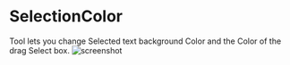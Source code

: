 # SelectionColor
Tool lets you change Selected text background Color and the Color of the drag Select box.
![screenshot](http://imgur.com/oPUMOXX)
